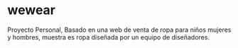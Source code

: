 # wewear
Proyecto Personal, Basado en una web de venta de ropa para niños mujeres y hombres, muestra es ropa diseñada por un equipo de diseñadores. 
